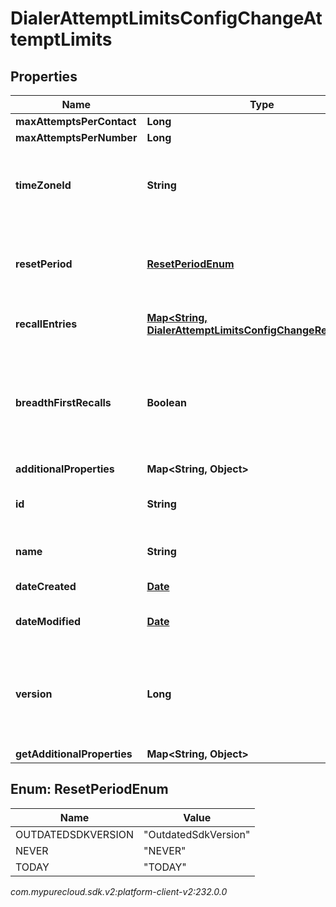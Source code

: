 # DialerAttemptLimitsConfigChangeAttemptLimits


## Properties

| Name | Type | Description | Notes |
| ------------ | ------------- | ------------- | ------------- |
| **maxAttemptsPerContact** | **Long** |  |  [optional] |
| **maxAttemptsPerNumber** | **Long** |  |  [optional] |
| **timeZoneId** | **String** | The timezone is necessary to define when \"today\" starts and ends |  [optional] |
| **resetPeriod** | [**ResetPeriodEnum**](#Enum--ResetPeriodEnum) | After how long the number of attempts will be set back to 0 |  [optional] |
| **recallEntries** | [**Map&lt;String, DialerAttemptLimitsConfigChangeRecallEntry&gt;**](DialerAttemptLimitsConfigChangeRecallEntry) | Configuration for recall attempts |  [optional] |
| **breadthFirstRecalls** | **Boolean** | Whether recalls are performed before considering other numbers (true) or after (false) |  [optional] |
| **additionalProperties** | **Map&lt;String, Object&gt;** |  |  [optional] |
| **id** | **String** | The globally unique identifier for the object. |  [optional] |
| **name** | **String** | The UI-visible name of the object |  [optional] |
| **dateCreated** | [**Date**](Date) | Creation time of the entity |  [optional] |
| **dateModified** | [**Date**](Date) | Last modified time of the entity |  [optional] |
| **version** | **Long** | Required for updates, must match the version number of the most recent update |  [optional] |
| **getAdditionalProperties** | **Map&lt;String, Object&gt;** |  |  [optional] |


## Enum: ResetPeriodEnum

| Name | Value |
| ---- | ----- |
| OUTDATEDSDKVERSION | &quot;OutdatedSdkVersion&quot; | 
| NEVER | &quot;NEVER&quot; | 
| TODAY | &quot;TODAY&quot; | 




_com.mypurecloud.sdk.v2:platform-client-v2:232.0.0_
